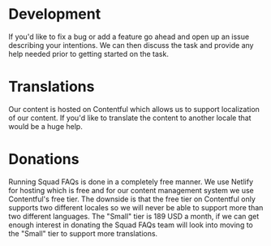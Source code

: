 # Development

If you'd like to fix a bug or add a feature go ahead and open up an issue describing your intentions. We can then discuss the task and provide any help needed prior to getting started on the task.

# Translations

Our content is hosted on Contentful which allows us to support localization of our content. If you'd like to translate the content to another locale that would be a huge help.

# Donations

Running Squad FAQs is done in a completely free manner. We use Netlify for hosting which is free and for our content management system we use Contentful's free tier. The downside is that the free tier on Contentful only supports two different locales so we will never be able to support more than two different languages. The "Small" tier is 189 USD a month, if we can get enough interest in donating the Squad FAQs team will look into moving to the "Small" tier to support more translations.
